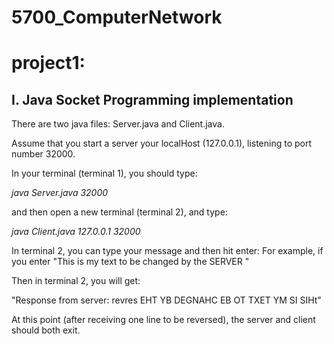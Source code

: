 # 5700_ComputerNetwork

# project1:
## I.	Java Socket Programming implementation   
There are two java files: Server.java and Client.java.

Assume that you start a server your localHost (127.0.0.1), listening to port number 32000. 


In your terminal (terminal 1), you should type:

*java Server.java 32000 <enter>* 

and then open a new terminal (terminal 2), and type:

*java Client.java 127.0.0.1 32000 <enter>*

In terminal 2, you can type your message and then hit enter:
For example, if you enter "This is my text to be changed by the SERVER <enter>"

Then in terminal 2, you will get:

"Response from server: revres EHT YB DEGNAHC EB OT TXET YM SI SIHt"

 At this point (after receiving one line to be reversed), the server and client should both exit.